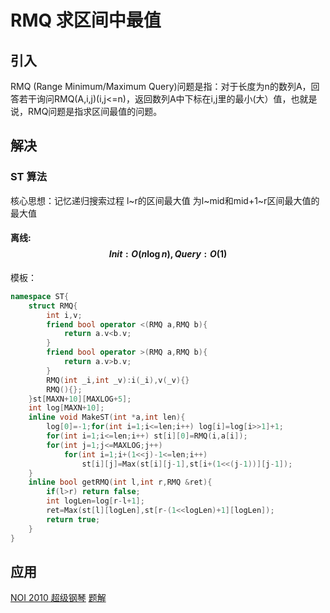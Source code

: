 # RMQ 求区间中最值
## 引入
  RMQ (Range Minimum/Maximum Query)问题是指：对于长度为n的数列A，回答若干询问RMQ(A,i,j)(i,j&lt;=n)，返回数列A中下标在i,j里的最小(大）值，也就是说，RMQ问题是指求区间最值的问题。
## 解决

### ST 算法  
核心思想：记忆递归搜索过程 l~r的区间最大值 为l~mid和mid+1~r区间最大值的最大值
#### 离线: $$Init:O(n\log n),Query:O(1)$$
模板：
```cpp
namespace ST{
	struct RMQ{
		int i,v;
		friend bool operator <(RMQ a,RMQ b){
			return a.v<b.v;
		}
		friend bool operator >(RMQ a,RMQ b){
			return a.v>b.v;
		}
		RMQ(int _i,int _v):i(_i),v(_v){}
		RMQ(){};
	}st[MAXN+10][MAXLOG+5];
	int log[MAXN+10];
	inline void MakeST(int *a,int len){
		log[0]=-1;for(int i=1;i<=len;i++) log[i]=log[i>>1]+1;
		for(int i=1;i<=len;i++) st[i][0]=RMQ(i,a[i]);
		for(int j=1;j<=MAXLOG;j++)
			for(int i=1;i+(1<<j)-1<=len;i++)
				st[i][j]=Max(st[i][j-1],st[i+(1<<(j-1))][j-1]);
	}
	inline bool getRMQ(int l,int r,RMQ &ret){
		if(l>r) return false;
		int logLen=log[r-l+1];
		ret=Max(st[l][logLen],st[r-(1<<logLen)+1][logLen]);
		return true;
	}
}
```
## 应用
[
NOI 2010 超级钢琴](http://www.lydsy.com/JudgeOnline/problem.php?id=2006) [题解
](/BZOJ/p2006.md)